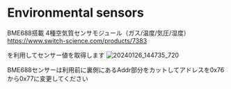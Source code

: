 # Environmental sensors
BME688搭載 4種空気質センサモジュール（ガス/温度/気圧/湿度）
https://www.switch-science.com/products/7383

を利用してセンサー値を取得します
![20240126_144735_720](https://github.com/Idein/actcast-app-idein-Environmental-sensors/assets/106148688/157716f0-b158-4dff-987f-d3d66d26e512)

BME688センサーは利用前に裏側にあるAddr部分をカットしてアドレスを0x76から0x77に変更してください

